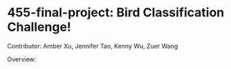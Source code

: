 # 455-final-project: Bird Classification Challenge!
Contributor: Amber Xu,
             Jennifer Tao,
             Kenny Wu,
             Zuer Wang
             
Overview:
